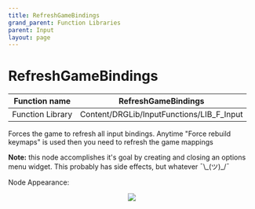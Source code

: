 ```yaml
---
title: RefreshGameBindings
grand_parent: Function Libraries
parent: Input
layout: page
---
```


# RefreshGameBindings

| Function name | RefreshGameBindings |
| --- | --- |
| Function Library | Content/DRGLib/InputFunctions/LIB_F_Input |

Forces the game to refresh all input bindings. Anytime "Force rebuild keymaps" is used then you need to refresh the game mappings

**Note:** this node accomplishes it's goal by creating and closing an options menu widget. This probably has side effects, but whatever ¯\\\_(ツ)\_/¯

Node Appearance: 
<p align="center">
<img src="https://github.com/SamsDRGMods/WikiMedia/blob/main/DRGLib/FullDocs/FunctionLibs/Input/RefreshGameBindingsImage.png?raw=true">
</p>
